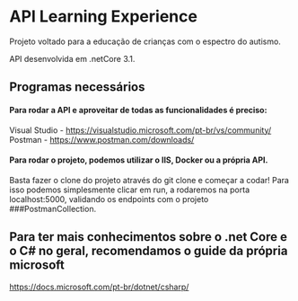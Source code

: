 # API Learning Experience
Projeto voltado para a educação de crianças com o espectro do autismo.

API desenvolvida em .netCore 3.1.

## Programas necessários
#### Para rodar a API e aproveitar de todas as funcionalidades é preciso:
Visual Studio - https://visualstudio.microsoft.com/pt-br/vs/community/
Postman - https://www.postman.com/downloads/

#### Para rodar o projeto, podemos utilizar o IIS, Docker ou a própria API.
Basta fazer o clone do projeto através do git clone e começar a codar!
Para isso podemos simplesmente clicar em run, a rodaremos na porta localhost:5000, validando os endpoints com o projeto ###PostmanCollection.
<br>
## Para ter mais conhecimentos sobre o .net Core e o C# no geral, recomendamos o guide da própria microsoft
https://docs.microsoft.com/pt-br/dotnet/csharp/
